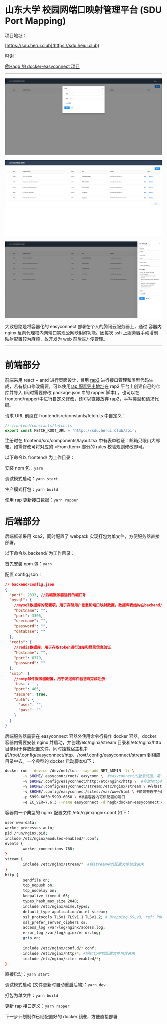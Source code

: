 # 山东大学 校园网端口映射管理平台 (SDU Port Mapping)

项目地址：

[https://sdu.herui.club](https://sdu.herui.club)

鸣谢：

[@Hagb 的 docker-easyconnect 项目](https://github.com/Hagb/docker-easyconnect)

---

![](image/README/1619667863914.png)

![](image/README/1619667665299.png)

![](image/README/1619667770345.png)

大致思路是将容器化的 easyconnect 部署在个人的腾讯云服务器上，通过 容器内 nginx 反向代理校内网端口实现公网映射的功能。因每次 ssh 上服务器手动增删映射配置较为麻烦，故开发为 web 前后端方便管理。

---

# 前端部分

前端采用 react + antd 进行页面设计，使用 [rap2](http://rap2.taobao.org/) 进行接口管理和类型代码生成，若有接口修改需要，可以使用[rap 配置导出地址](http://rap2api.taobao.org/repository/get?id=282201)在 rap2 平台上创建自己的仓库并导入 (同时需要修改 package.json 中的 rapper 脚本) ，也可以在 frontend/rapper/中进行自定义修改，还可以直接放弃 rap2，手写类型和请求代码。

请求 URL 前缀在 frontend/src/constants/fetch.ts 中自定义：

```ts
// frontend/constants/fetch.ts
export const FETCH_ROOT_URL = 'https://sdu.herui.club/api';
```

注册时在 frontend/src/components/layout.tsx 中有表单验证：邮箱只限山大邮箱。如需修改可将对应的 <From.Item> 部分的 rules 校验规则修改即可。

以下命令以 frontend/ 为工作目录：

安装 npm 包：`yarn`

调试模式启动：`yarn start`

生产模式打包：`yarn build`

使用 rap 更新接口数据：`yarn rapper`

# 后端部分

后端框架采用 koa2，同时配置了 webpack 实现打包为单文件，方便服务器直接部署。

以下命令以 backend/ 为工作目录：

首先安装 npm 包：`yarn`

配置 config.json：

```json
// backend/config.json
{
  "port": 2333, //后端服务器运行的端口号
  "mysql": {
    //mysql数据库的配置项，用于存储用户信息和端口映射数据，数据库表结构在backend/MysqlSchema.sql中给出，使用mysql执行此文件即可自动创建并初始化
    "hostname": "",
    "port": 3306,
    "username": "",
    "password": "",
    "database": ""
  },
  "redis": {
    //redis数据库，用于存取token进行注册和登录信息验证
    "hostname": "",
    "port": 6379,
    "password": ""
  },
  "smtp": {
    //smtp邮件服务器配置，用于发送邮件验证码完成注册
    "host": "",
    "port": 465,
    "secure": true,
    "auth": {
      "user": "",
      "pass": ""
    }
  }
}
```

后端服务器需要在 easyconnect 容器外使用命令行操作 docker 容器，docker 容器内需要安装 nginx 并启动，并创建/etc/nginx/stream 目录和/etc/nginx/http 目录用于存放配置文件，同时挂载宿主机中的/root/.config/easyconnect/http、/root/.config/easyconnect/stream 到相应目录中去。一个典型的 docker 启动脚本如下：

```bash
docker run --device /dev/net/tun --cap-add NET_ADMIN -ti \
        -v $HOME/.easyconn:/root/.easyconn \  #easyconnect的登录凭据，第一次成功登录后会自动创建并自动登录
        -v $HOME/.config/easyconnect/http:/etc/nginx/http \  #存放http类型的反代配置文件
        -v $HOME/.config/easyconnect/stream:/etc/nginx/stream \ #存放stream类型的端口映射配置文件
        -v $HOME/.config/easyconnect/sites:/var/www/html \ #前端管理平台静态资源
        -p 5999-6050:5999-6050 \ #暴露容器内可供配置的端口
        -e EC_VER=7.6.3 --name easyconnect -d hagb/docker-easyconnect:cli  #以后台方式启动，注意第一次启动时不要带参数 -d 后台启动，因为要输入账号密码信息进行登录
```

容器内一个典型的 nginx 配置文件 /etc/nginx/nginx.conf 如下：

```bash
user www-data;
worker_processes auto;
pid /run/nginx.pid;
include /etc/nginx/modules-enabled/*.conf;
events {
        worker_connections 768;
}
stream {
        include /etc/nginx/stream/*; #将stream中的配置文件包含进来
}
http {
        sendfile on;
        tcp_nopush on;
        tcp_nodelay on;
        keepalive_timeout 65;
        types_hash_max_size 2048;
        include /etc/nginx/mime.types;
        default_type application/octet-stream;
        ssl_protocols TLSv1 TLSv1.1 TLSv1.2; # Dropping SSLv3, ref: POODLE
        ssl_prefer_server_ciphers on;
        access_log /var/log/nginx/access.log;
        error_log /var/log/nginx/error.log;
        gzip on;

        include /etc/nginx/conf.d/*.conf;
        include /etc/nginx/http/*; #将http中的配置文件包含进来
        include /etc/nginx/sites-enabled/*;
}
```

直接启动：`yarn start`

调试模式启动 (文件更新时自动重启后端)：`yarn dev`

打包为单文件：`yarn build`

更新 rap 接口定义：`yarn rapper`

下一步计划制作已经配置好的 docker 镜像，方便直接部署
